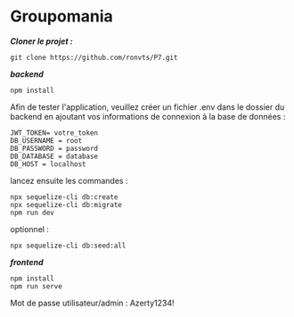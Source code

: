 # Groupomania

***Cloner le projet :***
```
git clone https://github.com/ronvts/P7.git
```

***backend***
```
npm install
```
Afin de tester l'application, veuillez créer un fichier .env dans le dossier du backend en ajoutant vos informations de connexion à la base de données :

```
JWT_TOKEN= votre_token
DB_USERNAME = root
DB_PASSWORD = password
DB_DATABASE = database
DB_HOST = localhost
```
lancez ensuite les commandes :
```
npx sequelize-cli db:create
npx sequelize-cli db:migrate
npm run dev
```
optionnel :
```
npx sequelize-cli db:seed:all
```
***frontend***
```
npm install
npm run serve
```
Mot de passe utilisateur/admin : Azerty1234!
